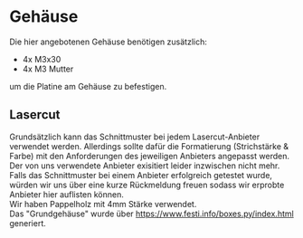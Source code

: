 # Gehäuse

Die hier angebotenen Gehäuse benötigen zusätzlich:
- 4x M3x30 
- 4x M3 Mutter

um die Platine am Gehäuse zu befestigen.

## Lasercut
Grundsätzlich kann das Schnittmuster bei jedem Lasercut-Anbieter verwendet werden. Allerdings sollte dafür die Formatierung (Strichstärke & Farbe) mit den Anforderungen des jeweiligen Anbieters angepasst werden. Der von uns verwendete Anbieter exisitiert leider inzwischen nicht mehr.
Falls das Schnittmuster bei einem Anbieter erfolgreich getestet wurde, würden wir uns über eine kurze Rückmeldung freuen sodass wir erprobte Anbieter hier auflisten können. <br>
Wir haben Pappelholz mit 4mm Stärke verwendet. <br>
Das "Grundgehäuse" wurde über https://www.festi.info/boxes.py/index.html generiert.

